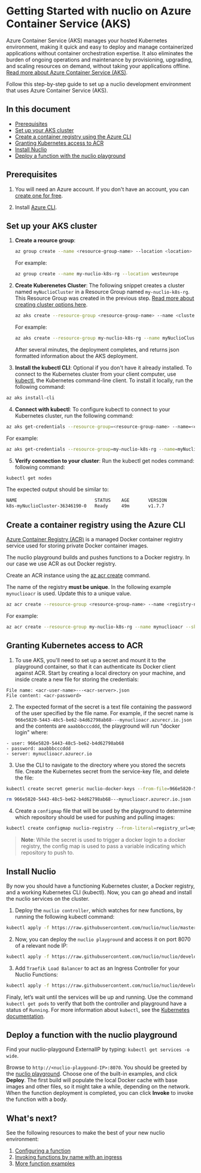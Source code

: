 # Getting Started with nuclio on Azure Container Service (AKS)

Azure Container Service (AKS) manages your hosted Kubernetes environment, making it quick and easy to deploy and manage containerized applications without container orchestration expertise. It also eliminates the burden of ongoing operations and maintenance by provisioning, upgrading, and scaling resources on demand, without taking your applications offline. [Read more about Azure Container Service (AKS)](https://docs.microsoft.com/en-us/azure/aks/).

Follow this step-by-step guide to set up a nuclio development environment that uses Azure Container Service (AKS).

## In this document

- [Prerequisites](#prerequisites)
- [Set up your AKS cluster](#set-up-your-aks-cluster)
- [Create a container registry using the Azure CLI](#create-a-container-registry-using-the-azure-cli)
- [Granting Kubernetes access to ACR](#granting-kubernetes-access-to-acr)
- [Install Nuclio](#install-nuclio)
- [Deploy a function with the nuclio playground](#deploy-a-function-with-the-nuclio-playground)

## Prerequisites

1. You will need an Azure account. If you don't have an account, you can [create one for free](https://azure.microsoft.com/en-us/free/).

2. Install [Azure CLI](https://docs.microsoft.com/en-us/cli/azure/install-azure-cli?view=azure-cli-latest).



## Set up your AKS cluster

1.  **Create a reource group**: 

    ```sh
    az group create --name <resource-group-name> --location <location>
    ```
    For example:
    ```sh
    az group create --name my-nuclio-k8s-rg --location westeurope
    ```
2.  **Create Kuberenetes Cluster**: The following snippet creates a cluster named `myNuclioCluster` in a Resource Group named `my-nuclio-k8s-rg`. This Resource Group was created in the previous step. [Read more about creating cluster options here](https://docs.microsoft.com/en-us/cli/azure/aks?view=azure-cli-latest#az_aks_create).

    ```sh
    az aks create --resource-group <resource-group-name> --name <cluster-name> --node-count <number>
    ```
    For example:
    ```sh
    az aks create --resource-group my-nuclio-k8s-rg --name myNuclioCluster --node-count 2 --generate-ssh-keys
    ```
    After several minutes, the deployment completes, and returns json formatted information about the AKS deployment.

3. **Install the kubectl CLI**: Optional if you don't have it already installed. To connect to the Kubernetes cluster from your client computer, use [kubectl](https://kubernetes.io/docs/user-guide/kubectl/), the Kubernetes command-line client. To install it locally, run the following command:
```sh
az aks install-cli
```

4. **Connect with kubectl**: To configure kubectl to connect to your Kubernetes cluster, run the following command:
```sh
az aks get-credentials --resource-group=<resource-group-name> --name=<cluster-name>
```
For example:
```sh
az aks get-credentials --resource-group=my-nuclio-k8s-rg --name=myNuclioCluster
```

5. **Verify connection to your cluster**: Run the kubectl get nodes command:
following command:
```sh
kubectl get nodes
```
The expected output should be similar to:
```sh
NAME                             STATUS    AGE       VERSION
k8s-myNuclioCluster-36346190-0   Ready     49m       v1.7.7
```

## Create a container registry using the Azure CLI
[Azure Container Registry (ACR)](https://docs.microsoft.com/en-us/azure/container-registry/container-registry-get-started-azure-cli) is a managed Docker container registry service used for storing private Docker container images.

The nuclio playground builds and pushes functions to a Docker registry. In our case we use ACR as out Docker registry.

Create an ACR instance using the [az acr create](https://docs.microsoft.com/en-us/cli/azure/acr#az_acr_create) command.

The name of the registry **must be unique**. In the following example `mynuclioacr` is used. Update this to a unique value.
```sh
az acr create --resource-group <resource-group-name> --name <registry-name> --sku Basic
```
For example:
```sh
az acr create --resource-group my-nuclio-k8s-rg --name mynuclioacr --sku Basic
```

## Granting Kubernetes access to ACR
1. To use AKS, you'll need to set up a secret and mount it to the playground container, so that it can authenticate its Docker client against ACR. Start by creating a local directory on your machine, and inside create a new file for storing the credentials:
```
File name: <acr-user-name>---<acr-server>.json
File content: <acr-password>
```

2. The expected format of the secret is a text file containing the password of the user specified by the file name. For example, if the secret name is `966e5820-5443-48c5-be62-b4d62798ab68---mynuclioacr.azurecr.io.json` and the contents are `aaabbbcccddd`, the playground will run "docker login" where:
```
- user: 966e5820-5443-48c5-be62-b4d62798ab68
- password: aaabbbcccddd
- server: mynuclioacr.azurecr.io
```

3. Use the CLI to navigate to the directory where you stored the secrets file. Create the Kubernetes secret from the service-key file, and delete the file:
```sh
kubectl create secret generic nuclio-docker-keys --from-file=966e5820-5443-48c5-be62-b4d62798ab68---mynuclioacr.azurecr.io.json

rm 966e5820-5443-48c5-be62-b4d62798ab68---mynuclioacr.azurecr.io.json
```

4. Create a `configmap` file that will be used by the playground to determine which repository should be used for pushing and pulling images:
```sh
kubectl create configmap nuclio-registry --from-literal=registry_url=mynuclioacr.azurecr.io
```
> **Note**: While the secret is used to trigger a docker login to a docker registry, the config map is used to pass a variable indicating which repository to push to. 

## Install Nuclio
By now you should have a functioning Kubernetes cluster, a Docker registry, and a working Kubernetes CLI (kubectl). Now, you can go ahead and install the nuclio services on the cluster.

1. Deploy the `nuclio controller`, which watches for new functions, by running the following kubectl command:
```sh
kubectl apply -f https://raw.githubusercontent.com/nuclio/nuclio/master/hack/k8s/resources/controller.yaml
```

2. Now, you can deploy the `nuclio playground` and access it on port 8070 of a relevant node IP:
```sh
kubectl apply -f https://raw.githubusercontent.com/nuclio/nuclio/development/hack/aks/resources/playground.yaml
```

3. Add `Traefik Load Balancer` to act as an Ingress Controller for your Nuclio Functions:
```sh
kubectl apply -f https://raw.githubusercontent.com/nuclio/nuclio/development/hack/aks/resources/traefik-lb.yaml
```

Finaly, let’s wait until the services will be up and running.
Use the command `kubectl get pods` to verify that both the controller and playground have a status of `Running`. For more information about `kubectl`, see the [Kubernetes documentation](https://kubernetes.io/docs/user-guide/kubectl-overview/).

## Deploy a function with the nuclio playground
Find your nuclio-playgound ExternalIP by typing: `kubectl get services -o wide`.

Browse to `http://<nuclio-playgound-IP>:8070`.
You should be greeted by the [nuclio playground](/README.md#playground). Choose one of the built-in examples, and click **Deploy**. The first build will populate the local Docker cache with base images and other files, so it might take a while, depending on the network. When the function deployment is completed, you can click **Invoke** to invoke the function with a body.


## What's next?

See the following resources to make the best of your new nuclio environment:

1. [Configuring a function](/docs/concepts/configuring-a-function.md)
2. [Invoking functions by name with an ingress](/docs/concepts/k8s/function-ingress.md)
3. [More function examples](/hack/examples/README.md)

